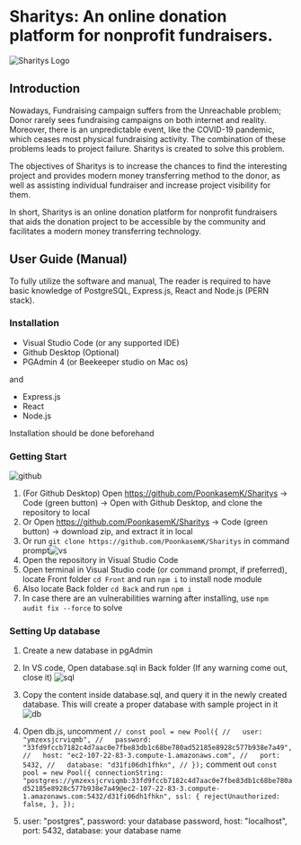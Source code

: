 # Sharitys: An online donation platform for nonprofit fundraisers.

![Sharitys Logo](https://user-images.githubusercontent.com/75840386/121769474-fbc8cc00-cb8d-11eb-8835-52926b5b6810.png)

## Introduction

Nowadays, Fundraising campaign suffers from the Unreachable problem; Donor rarely sees fundraising campaigns on both internet and reality. Moreover, there is an unpredictable event, like the COVID-19 pandemic, which ceases most physical fundraising activity. The combination of these problems leads to project failure. Sharitys is created to solve this problem.

The objectives of Sharitys is to increase the chances to find the interesting project and provides modern money transferring method to the donor, as well as assisting individual fundraiser and increase project visibility for them.

In short, Sharitys is an online donation platform for nonprofit fundraisers that aids the donation project to be accessible by the community and facilitates a modern money transferring technology.

## User Guide (Manual)

To fully utilize the software and manual, The reader is required to have basic knowledge of PostgreSQL, Express.js, React and Node.js (PERN stack).

### Installation

- Visual Studio Code (or any supported IDE)
- Github Desktop (Optional)
- PGAdmin 4 (or Beekeeper studio on Mac os)

and 

- Express.js
- React
- Node.js

Installation should be done beforehand

### Getting Start

![github](https://user-images.githubusercontent.com/75840386/121769537-61b55380-cb8e-11eb-963f-2e0009ce8e8e.JPG)

1. (For Github Desktop) Open https://github.com/PoonkasemK/Sharitys -> Code (green button) -> Open with Github Desktop, and clone the repository to local
2. Or Open https://github.com/PoonkasemK/Sharitys -> Code (green button) -> download zip, and extract it in local
3. Or run `git clone https://github.com/PoonkasemK/Sharitys` in command prompt![vs](https://user-images.githubusercontent.com/75840386/121769638-f15b0200-cb8e-11eb-93ab-37728608de46.JPG)
4. Open the repository in Visual Studio Code
5. Open terminal in Visual Studio code (or command prompt, if preferred), locate Front folder `cd Front` and run `npm i` to install node module
6. Also locate Back folder `cd Back` and run `npm i`
7. In case there are an vulnerabilities warning after installing, use `npm audit fix --force` to solve

### Setting Up database

1. Create a new database in pgAdmin
2. In VS code, Open database.sql in Back folder (If any warning come out, close it) ![sql](https://user-images.githubusercontent.com/75840386/121769991-dee1c800-cb90-11eb-9816-be2abe990509.JPG)
3. Copy the content inside database.sql, and query it in the newly created database. This will create a proper database with sample project in it ![db](https://user-images.githubusercontent.com/75840386/121770442-83650980-cb93-11eb-9b98-e7b7beb9e62f.JPG)

4. Open db.js, uncomment `// const pool = new Pool({
//   user: "ymzexsjcrviqmb",
//   password: "33fd9fccb7182c4d7aac0e7fbe83db1c68be780ad52185e8928c577b938e7a49",
//   host: "ec2-107-22-83-3.compute-1.amazonaws.com",
//   port: 5432,
//   database: "d31fi06dh1fhkn",
// });` comment out `const pool = new Pool({
  connectionString:
    "postgres://ymzexsjcrviqmb:33fd9fccb7182c4d7aac0e7fbe83db1c68be780ad52185e8928c577b938e7a49@ec2-107-22-83-3.compute-1.amazonaws.com:5432/d31fi06dh1fhkn",
  ssl: {
    rejectUnauthorized: false,
  },
});`
5. user: "postgres", password: your database password, host: "localhost", port: 5432, database: your database name
